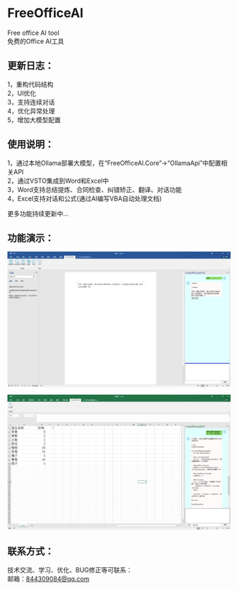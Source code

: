 # FreeOfficeAI
Free office AI tool   
免费的Office AI工具

## 更新日志：
1，重构代码结构  
2，UI优化  
3，支持连续对话  
4，优化异常处理  
5，增加大模型配置  

## 使用说明：
1，通过本地Ollama部署大模型，在“FreeOfficeAI.Core”→“OllamaApi”中配置相关API  
2，通过VSTO集成到Word和Excel中  
3，Word支持总结提炼、合同检查、纠错矫正、翻译、对话功能  
4，Excel支持对话和公式(通过AI编写VBA自动处理文档)  

更多功能持续更新中...

## 功能演示：
![Word示例](Images/word.png)

![Excel示例](Images/excel.png)

## 联系方式：
技术交流、学习、优化、BUG修正等可联系：  
邮箱：844309084@qq.com
